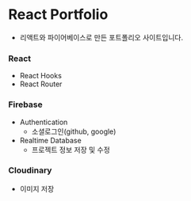 # React Portfolio

- 리액트와 파이어베이스로 만든 포트폴리오 사이트입니다.
    
### React 
  - React Hooks
  - React Router
### Firebase
  - Authentication
    - 소셜로그인(github, google) 
  - Realtime Database
    - 프로젝트 정보 저장 및 수정
### Cloudinary
  - 이미지 저장